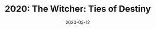 ---
layout: inner
position: right
title: '2020: The Witcher: Ties of Destiny'
date: 2020-03-12
categories: posts
tags: Wwise OpenGl C++ Lua Game HacknSlash Scripting 3D Engine Luabridge
team_size: 29
roles: Programmer, Audio Lead
contribution_url: 'nAn'
contribution:
 - Scripting system
 - Script Debugging
 - Autocomplete
 - Engine Callbacks to scripting
 - Script to script communication
 - Lua to C++ class register & translator
 - Gamepads support
 - Audio Team coordination
 - Selection and implementation of music
 - Audio system file manager tasks

featured_image: '/img/posts/fantasy_brawl.gif'
featured_video: 'https://www.youtube.com/embed/m5PS3PCTRs0'
project_link: 'https://tiesofdestiny.com/'
button_icon: 'flask'
button_text: 'Visit Project'
lead_text: 'The Witcher: Ties of destiny, is a 3D hack and slash game based on The Witcher Netflix series that we built using our own 3D game engine.'
---